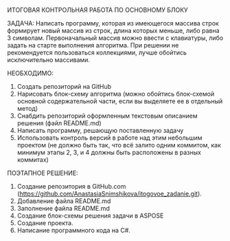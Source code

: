 ИТОГОВАЯ КОНТРОЛЬНАЯ РАБОТА ПО ОСНОВНОМУ БЛОКУ

ЗАДАЧА:
Написать программу, которая из имеющегося массива строк формирует новый массив из строк, длина которых меньше, либо равна 3 символам. Первоначальный массив можно ввести с клавиатуры, либо задать на старте выполнения алгоритма. При решении не рекомендуется пользоваться коллекциями, лучше обойтись исключительно массивами.

НЕОБХОДИМО:
1. Создать репозиторий на GitHub
2. Нарисовать блок-схему алгоритма (можно обойтись блок-схемой основной содержательной части, если вы выделяете ее в отдельный метод)
3. Снабдить репозиторий оформленным текстовым описанием решения (файл README.md)
4. Написать программу, решающую поставленную задачу
5. Использовать контроль версий в работе над этим небольшим проектом (не должно быть так, что всё залито одним коммитом, как минимум этапы 2, 3, и 4 должны быть расположены в разных коммитах)

ПОЭТАПНОЕ РЕШЕНИЕ:
1.  Создание репозитория в GitHub.com (https://github.com/AnastasiaSnimshikova/itogovoe_zadanie.git).
2.  Добавление файла README.md
3.  Заполнение файла README.md
4.  Создание блок-схемы решения задачи в ASPOSE
5.  Создание проекта.
6.  Написание программного кода на C#. 
